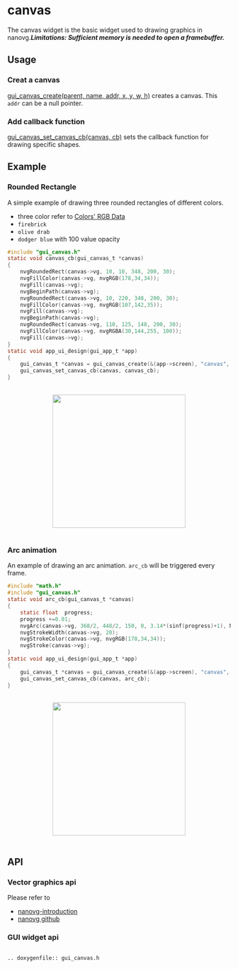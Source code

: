# canvas

The canvas widget is the basic widget used to drawing graphics in nanovg.***Limitations: Sufficient memory is needed to open a framebuffer.***

## Usage
### Creat a canvas
[gui_canvas_create(parent, name, addr, x, y, w, h)](#api) creates a canvas. This `addr` can be a null pointer.

### Add callback function
[gui_canvas_set_canvas_cb(canvas, cb)](#api) sets the callback function for drawing specific shapes.

## Example
### Rounded Rectangle

A simple example of drawing three rounded rectangles of different colors.
- three color refer to [Colors' RGB Data](https://www.rapidtables.com/web/color/RGB_Color.html)
- ```firebrick```
- ```olive drab```
- ```dodger blue``` with 100 value opacity

```c
#include "gui_canvas.h"
static void canvas_cb(gui_canvas_t *canvas)
{
    nvgRoundedRect(canvas->vg, 10, 10, 348, 200, 30);
    nvgFillColor(canvas->vg, nvgRGB(178,34,34));
    nvgFill(canvas->vg);
    nvgBeginPath(canvas->vg);
    nvgRoundedRect(canvas->vg, 10, 220, 348, 200, 30);
    nvgFillColor(canvas->vg, nvgRGB(107,142,35));
    nvgFill(canvas->vg);
    nvgBeginPath(canvas->vg);
    nvgRoundedRect(canvas->vg, 110, 125, 148, 200, 30);
    nvgFillColor(canvas->vg, nvgRGBA(30,144,255, 100));
    nvgFill(canvas->vg);
}
static void app_ui_design(gui_app_t *app)
{
    gui_canvas_t *canvas = gui_canvas_create(&(app->screen), "canvas", 0, 0, 0, 368, 448);
    gui_canvas_set_canvas_cb(canvas, canvas_cb);
}
```
<br/>
<div style="text-align: center"><img width= "300" src="https://foruda.gitee.com/images/1698649650262539854/8b1a974f_10088396.png "></div>
<br/>

### Arc animation

An example of drawing an arc animation. ```arc_cb``` will be triggered every frame.

```c
#include "math.h"
#include "gui_canvas.h"
static void arc_cb(gui_canvas_t *canvas)
{
    static float  progress;
    progress +=0.01;
    nvgArc(canvas->vg, 368/2, 448/2, 150, 0, 3.14*(sinf(progress)+1), NVG_CCW);
    nvgStrokeWidth(canvas->vg, 20);
    nvgStrokeColor(canvas->vg, nvgRGB(178,34,34));
    nvgStroke(canvas->vg);
}
static void app_ui_design(gui_app_t *app)
{
    gui_canvas_t *canvas = gui_canvas_create(&(app->screen), "canvas", 0, 0, 0, 368, 448);
    gui_canvas_set_canvas_cb(canvas, arc_cb);
}
```
<br/>
<div style="text-align: center"><img width= "300" src="https://foruda.gitee.com/images/1700192672716244989/94347ec7_13671125.gif "></div>
<br/>

## API
### Vector graphics api
Please refer to
- [nanovg-introduction](https://openplanet.dev/docs/tutorials/nanovg-introduction) 
- [nanovg github](https://github.com/memononen/nanovg)

### GUI widget api

```eval_rst

.. doxygenfile:: gui_canvas.h

```
